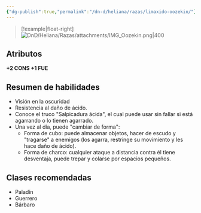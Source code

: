 ```yaml
---
{"dg-publish":true,"permalink":"/dn-d/heliana/razas/limaxido-oozekin/"}
---
```


>[!example|float-right]
![DnD/Heliana/Razas/attachments/IMG_Oozekin.png|400](/img/user/DnD/Heliana/Razas/attachments/IMG_Oozekin.png)
## Atributos
**+2 CONS +1 FUE**

## Resumen de habilidades
- Visión en la oscuridad
- Resistencia al daño de ácido.
- Conoce el truco "Salpicadura ácida", el cual puede usar sin fallar si está agarrando o lo tienen agarrado.
- Una vez al día, puede "cambiar de forma":
	- Forma de cubo: puede almacenar objetos, hacer de escudo y "tragarse" a enemigos (los agarra, restringe su movimiento y les hace daño de ácido).
	- Forma de charco: cualquier ataque a distancia contra él tiene desventaja, puede trepar y colarse por espacios pequeños.

## Clases recomendadas
- Paladín
- Guerrero
- Bárbaro